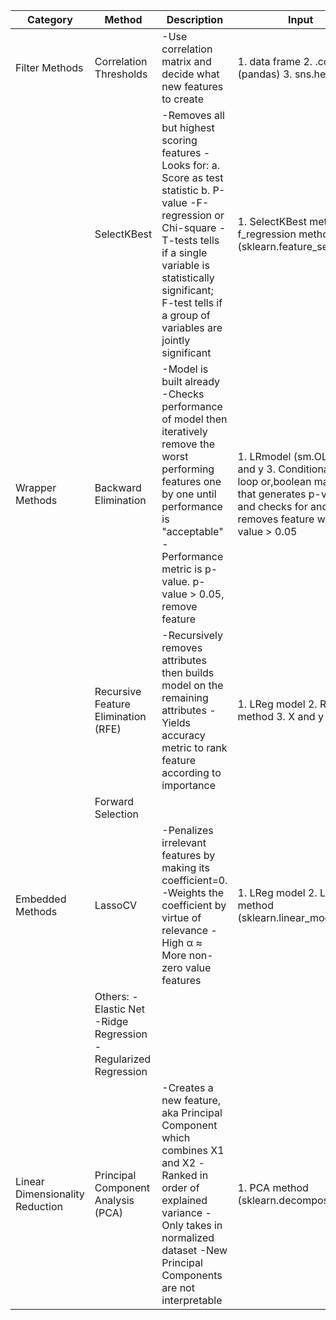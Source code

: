 | Category                        | Method                                                         | Description                                                                                                                                                                                                                                            | Input                                                                                                                                                    | Return                                                                                                                                           |
|---------------------------------|----------------------------------------------------------------|--------------------------------------------------------------------------------------------------------------------------------------------------------------------------------------------------------------------------------------------------------|----------------------------------------------------------------------------------------------------------------------------------------------------------|--------------------------------------------------------------------------------------------------------------------------------------------------|
| Filter Methods                  | Correlation Thresholds                                         | -Use correlation matrix and decide what new features to create                                                                                                                                                                                         | 1. data frame 2. .corr() (pandas) 3. sns.heatmap                                                                                                         | 1. Heatmap with annotated R                                                                                                                      |
|                                 | SelectKBest                                                    | -Removes all but highest scoring features -Looks for: a. Score as test statistic b. P-value -F-regression or Chi-square -T-tests tells if a single variable is statistically significant; F-test tells if a group of variables are jointly significant | 1. SelectKBest method 2. f_regression method (sklearn.feature_selection)                                                                                 | 1. Selected features that are significant                                                                                                        |
| Wrapper Methods                 | Backward Elimination                                           | -Model is built already -Checks performance of model then iteratively remove the worst performing features one by one until performance is "acceptable" -Performance metric is p-value. p-value > 0.05, remove feature                                 | 1. LRmodel (sm.OLS) 2. X and y 3. Conditional (while loop or,boolean mask) that generates p-value and checks for and removes feature with p-value > 0.05 | 1. Resulting feature/s from condition (usually, column name)                                                                                     |
|                                 | Recursive Feature Elimination (RFE)                            | -Recursively removes attributes then builds model on the remaining attributes -Yields accuracy metric to rank feature according to importance                                                                                                          | 1. LReg model 2. RFE method 3. X and y                                                                                                                   | 1. rfe.ranking_ (ranking of variables based on importance level, 1=important) 2. rfe.support_(support of variables (True/False, keep or discard) |
|                                 | Forward Selection                                              |                                                                                                                                                                                                                                                        |                                                                                                                                                          |                                                                                                                                                  |
| Embedded Methods                | LassoCV                                                        | -Penalizes irrelevant features by making its coefficient=0. -Weights the coefficient by virtue of relevance -High α ≈ More non-zero value features                                                                                                     | 1. LReg model 2. LassoCV method (sklearn.linear_model)                                                                                                   | 1. alpha_ 2. coef_                                                                                                                               |
|                                 | Others: -Elastic Net -Ridge Regression -Regularized Regression |                                                                                                                                                                                                                                                        |                                                                                                                                                          |                                                                                                                                                  |
| Linear Dimensionality Reduction | Principal Component Analysis (PCA)                             | -Creates a new feature, aka Principal Component which combines X1 and X2 -Ranked in order of explained variance -Only takes in normalized dataset -New Principal Components are not interpretable                                                      | 1. PCA method (sklearn.decomposition)                                                                                                                    | 1. n_components_ 2. pca_explained_variance_ratio_                                                                                                |
